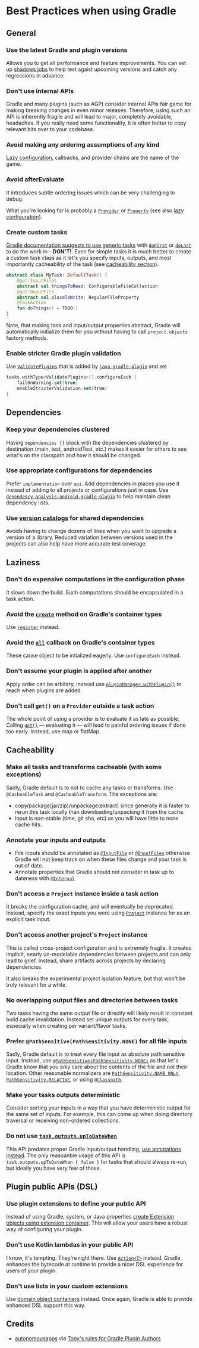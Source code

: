# Best Practices when using Gradle

## General

### Use the latest Gradle and plugin versions

Allows you to get all performance and feature improvements. You can set up [shadows jobs](https://slack.engineering/shadow-jobs/)
to help test agaist upcoming versions and catch any regressions in advance.

### Don't use internal APIs

Gradle and many plugins (such as AGP) consider internal APIs fair game for making breaking changes
in even minor releases. Therefore, using such an API is inherently fragile and will lead to major,
completely avoidable, headaches. If you really need some functionality, it is often better to copy
relevant bits over to your codebase.

### Avoid making any ordering assumptions of any kind

[Lazy configuration](https://docs.gradle.org/current/userguide/lazy_configuration.html), callbacks,
and provider chains are the name of the game.

### Avoid afterEvaluate

It introduces subtle ordering issues which can be very challenging to debug.

What you're looking for is probably a [`Provider`](https://docs.gradle.org/current/javadoc/org/gradle/api/provider/Provider.html) or [`Property`](https://docs.gradle.org/current/javadoc/org/gradle/api/provider/Property.html) (see also [lazy configuration](https://docs.gradle.org/current/userguide/lazy_configuration.html)).

### Create custom tasks

[Gradle documentation suggests to use generic tasks](https://docs.gradle.org/current/userguide/tutorial_using_tasks.html)
with [`doFirst`](https://docs.gradle.org/current/javadoc/org/gradle/api/Task.html#doFirst-org.gradle.api.Action-) or [`doLast`]( https://docs.gradle.org/current/javadoc/org/gradle/api/Task.html#doLast-org.gradle.api.Action-)
to do the work in - **DON'T!**. Even for simple tasks it is much better to create a custom task class as it let's you
specify inputs, outputs, and most importantly cacheability of the task (see [cacheability section](#make-all-tasks-and-transforms-cacheable-with-some-exceptions)).

```kotlin
abstract class MyTask: DefaultTask() {
    @get:InputFiles
    abstract val thingsToRead: ConfigurableFileCollection
    @get:OuputFile
    abstract val placeToWrite: RegularFileProperty
    @TaskAction
    fun doThings() = TODO()
}
```

Note, that making task and input/output properties abstract, Gradle will automatically initialize them for you without having to call
`project.objects` factory methods.

### Enable stricter Gradle plugin validation

Use [`ValidatePlugins`](https://docs.gradle.org/current/javadoc/org/gradle/plugin/devel/tasks/ValidatePlugins.html)
that is added by [`java-gradle-plugin`](https://docs.gradle.org/current/userguide/java_gradle_plugin.html)
and set
```kotlin
tasks.withType<ValidatePlugins>().configureEach {
    failOnWarning.set(true)
    enableStricterValidation.set(true)
}
```

## Dependencies

### Keep your dependencies clustered

Having `dependencies {}` block with the dependencies clustered by destination (main, test, androidTest, etc.) makes it easier for
others to see what's on the classpath and how it should be changed.

### Use appropriate configurations for dependencies

Prefer `implementation` over `api`. Add dependencies in places you use it instead of adding to all projects or configurations just in case.
Use [`dependency-analysis-android-gradle-plugin`](https://github.com/autonomousapps/dependency-analysis-android-gradle-plugin) to help
maintain clean dependency lists.

### Use [version catalogs](https://docs.gradle.org/current/userguide/platforms.html) for shared dependencies

Avoids having to change dozens of lines when you want to upgrade a version of a library. Reduced variation between versions used in
the projects can also help have more accurate test coverage.

## Laziness

### Don't do expensive computations in the configuration phase

It slows down the build. Such computations should be encapsulated in a task action.

### Avoid the [`create`](https://docs.gradle.org/current/javadoc/org/gradle/api/NamedDomainObjectContainer.html#create-java.lang.String-org.gradle.api.Action-) method on Gradle's container types

Use [`register`](https://docs.gradle.org/current/javadoc/org/gradle/api/tasks/TaskContainer.html#register-java.lang.String-java.lang.Class-org.gradle.api.Action-) instead.

### Avoid the [`all`](https://docs.gradle.org/current/javadoc/org/gradle/api/DomainObjectCollection.html#all-org.gradle.api.Action-) callback on Gradle's container types

These cause object to be intialized eagerly. Use `configureEach` instead.

### Don't assume your plugin is applied after another

Apply order can be arbitary, instead use [`pluginManager.withPlugin()`](https://docs.gradle.org/current/javadoc/org/gradle/api/plugins/PluginManager.html#withPlugin-java.lang.String-org.gradle.api.Action-) to reach when plugins are added.

### Don't call `get()` on a `Provider` outside a task action

The whole point of using a provider is to evaluate it as late as possible. Calling [`get()`](https://docs.gradle.org/current/javadoc/org/gradle/api/provider/Provider.html#get--) — evaluating
it — will lead to painful ordering issues if done too early. Instead, use map or flatMap.

## Cacheability

### Make all tasks and transforms cacheable (with some exceptions)

Sadly, Gradle default is to not to cache any tasks or transforms. Use `@CacheableTask` and
`@CacheableTransform`. The exceptions are:
* copy/package(jar/zip)/unpackage(extract) since generally it is faster to rerun this task locally
than downloading/unpacking it from the cache.
* input is non-stable (time, git sha, etc) as you will have little to none cache hits.

### Annotate your inputs and outputs

* File inputs should be annotated as [`@InputFile`](https://docs.gradle.org/current/javadoc/org/gradle/api/tasks/InputFile.html) or [`@InputFiles`](https://docs.gradle.org/current/javadoc/org/gradle/api/tasks/InputFiles.html) otherwise Gradle will not keep track on when these files change
and your task is out of date.
* Annotate properties that Gradle should not consider in task up to dateness with [`@Internal`](https://docs.gradle.org/current/javadoc/org/gradle/api/tasks/Internal.html)

### Don't access a `Project` instance inside a task action

It breaks the configuration cache, and will eventually be deprecated. Instead, specify the exact
inputs you were using [`Project`](https://docs.gradle.org/current/javadoc/org/gradle/api/Project.html) instance for as an explicit task input.

### Don't access another project's `Project` instance

This is called cross-project configuration and is extremely fragile. It creates implicit, nearly
un-modelable dependencies between projects and can only lead to grief. Instead, share artifacts
across projects by declaring dependencies.

It also breaks the experimental project isolation feature, but that won't be truly relevant for a while.

### No overlapping output files and directories between tasks

Two tasks having the same output file or directly will likely result in constant build cache invalidation.
Instead set unique outputs for every task, especially when creating per variant/flavor tasks.

### Prefer `@PathSensitive(PathSensitivity.NONE)` for all file inputs

Sadly, Gradle default is to treat every file input as absolute path sensitive input. Instead, use
[`@PathSensitive(PathSensitivity.NONE)`](https://docs.gradle.org/current/javadoc/org/gradle/api/tasks/PathSensitivity.html#NONE) as that let's Gradle know that you only care about the contents of the file
and not their location. Other reasonable normalizers are [`PathSensitivity.NAME_ONLY`](https://docs.gradle.org/current/javadoc/org/gradle/api/tasks/PathSensitivity.html#NAME_ONLY), [`PathSensitivity.RELATIVE`](https://docs.gradle.org/current/javadoc/org/gradle/api/tasks/PathSensitivity.html#RELATIVE),
or using [`@Classpath`](https://docs.gradle.org/current/javadoc/org/gradle/api/tasks/Classpath.html).

### Make your tasks outputs deterministic

Consider sorting your inputs in a way that you have deterministic output for the same set of inputs.
For example, this can come up when doing directory traversal or receiving non-ordered collections.

### Do not use [`task.outputs.upToDateWhen`](https://docs.gradle.org/current/javadoc/org/gradle/api/tasks/TaskOutputs.html#upToDateWhen-org.gradle.api.specs.Spec-)

This API predates proper Gradle input/output handling, [use annotations instead](##annotate-your-inputs-and-outputs). The only reasoanble
usage of this API is `task.outputs.upToDateWhen { false }` for tasks that should always re-run, but ideally you have very few of those.

## Plugin public APIs (DSL)

### Use plugin extensions to define your public API

Instead of using Gradle, system, or Java properties [create Extension objects using extension container](https://docs.gradle.org/current/userguide/custom_plugins.html#sec:getting_input_from_the_build).
This will allow your users have a robust way of configuring your plugin.

### Don't use Kotlin lambdas in your public API

I know, it's tempting. They're right there. Use [`Action<T>`](https://docs.gradle.org/current/javadoc/org/gradle/api/Action.html)
instead. Gradle enhances the bytecode at runtime to provide a nicer DSL experience for users of your
plugin.

### Don't use lists in your custom extensions

Use [domain object containers](https://docs.gradle.org/current/javadoc/org/gradle/api/model/ObjectFactory.html#domainObjectContainer-java.lang.Class-)
instead. Once again, Gradle is able to provide enhanced DSL support this way.

## Credits

- [autonomousapps](https://github.com/autonomousapps) via [Tony's rules for Gradle Plugin Authors](https://dev.to/autonomousapps/tonys-rules-for-gradle-plugin-authors-28k3)
